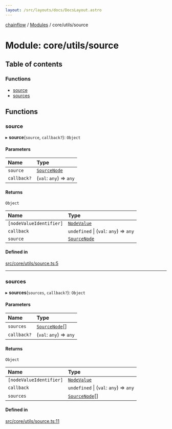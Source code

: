 ```yaml
---
layout: /src/layouts/docs/DocsLayout.astro
---
```


[chainflow](/docs/README) / [Modules](/docs/modules) / core/utils/source

# Module: core/utils/source

## Table of contents

### Functions

- [source](/docs/modules/core_utils_source#source)
- [sources](/docs/modules/core_utils_source#sources)

## Functions

### source

▸ **source**(`source`, `callback?`): `Object`

#### Parameters

| Name | Type |
| :------ | :------ |
| `source` | [`SourceNode`](/docs/interfaces/core_sourceNode.SourceNode) |
| `callback?` | (`val`: `any`) => `any` |

#### Returns

`Object`

| Name | Type |
| :------ | :------ |
| `[nodeValueIdentifier]` | [`NodeValue`](/docs/enums/core_inputNode.NodeValue) |
| `callback` | `undefined` \| (`val`: `any`) => `any` |
| `source` | [`SourceNode`](/docs/interfaces/core_sourceNode.SourceNode) |

#### Defined in

[src/core/utils/source.ts:5](https://github.com/edwinlzs/chainflow/blob/d682462/src/core/utils/source.ts#L5)

___

### sources

▸ **sources**(`sources`, `callback?`): `Object`

#### Parameters

| Name | Type |
| :------ | :------ |
| `sources` | [`SourceNode`](/docs/interfaces/core_sourceNode.SourceNode)[] |
| `callback?` | (`val`: `any`) => `any` |

#### Returns

`Object`

| Name | Type |
| :------ | :------ |
| `[nodeValueIdentifier]` | [`NodeValue`](/docs/enums/core_inputNode.NodeValue) |
| `callback` | `undefined` \| (`val`: `any`) => `any` |
| `sources` | [`SourceNode`](/docs/interfaces/core_sourceNode.SourceNode)[] |

#### Defined in

[src/core/utils/source.ts:11](https://github.com/edwinlzs/chainflow/blob/d682462/src/core/utils/source.ts#L11)
